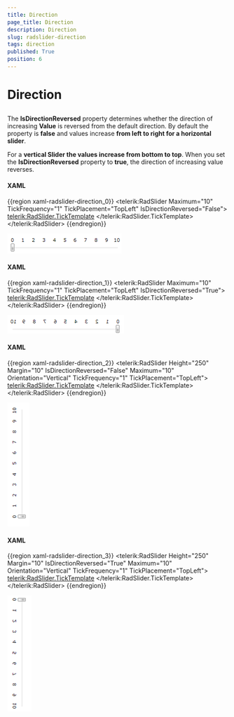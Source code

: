 ```yaml
---
title: Direction
page_title: Direction
description: Direction
slug: radslider-direction
tags: direction
published: True
position: 6
---
```


# Direction



## 

The __IsDirectionReversed__ property determines whether the direction of increasing __Value__ is reversed from the default direction. By default the property is __false__ and values increase __from left to right for a horizontal slider__. 
        

For a __vertical Slider the values increase from bottom to top__. When you set the __IsDirectionReversed__ property to __true__, the direction of increasing value reverses.

#### __XAML__

{{region xaml-radslider-direction_0}}
	<telerik:RadSlider Maximum="10" TickFrequency="1" TickPlacement="TopLeft" IsDirectionReversed="False">
	    <telerik:RadSlider.TickTemplate>
	        <DataTemplate>
	            <Grid>
	                <TextBlock Text="{Binding}" FontSize="11" />
	            </Grid>
	        </DataTemplate>
	    </telerik:RadSlider.TickTemplate>
	</telerik:RadSlider>
{{endregion}}

![](images/radslider_features_normal_horizontal.png)

#### __XAML__

{{region xaml-radslider-direction_1}}
	<telerik:RadSlider Maximum="10" TickFrequency="1" TickPlacement="TopLeft" IsDirectionReversed="True">
	    <telerik:RadSlider.TickTemplate>
	        <DataTemplate>
	            <Grid>
	                <TextBlock Text="{Binding}" FontSize="11" />
	            </Grid>
	        </DataTemplate>
	    </telerik:RadSlider.TickTemplate>
	</telerik:RadSlider>
{{endregion}}

![](images/radslider_features_reversed_horizontal.png)

#### __XAML__

{{region xaml-radslider-direction_2}}
	<telerik:RadSlider Height="250" 
	           Margin="10"
	           IsDirectionReversed="False"
	           Maximum="10"
	           Orientation="Vertical"
	           TickFrequency="1"
	           TickPlacement="TopLeft">
	    <telerik:RadSlider.TickTemplate>
	        <DataTemplate>
	            <Grid>
	                <TextBlock FontSize="11" Text="{Binding}" />
	            </Grid>
	        </DataTemplate>
	    </telerik:RadSlider.TickTemplate>
	</telerik:RadSlider>
{{endregion}}

![](images/radslider_features_normal_vertical.png)

#### __XAML__

{{region xaml-radslider-direction_3}}
	<telerik:RadSlider Height="250" 
	           Margin="10"
	           IsDirectionReversed="True"
	           Maximum="10"
	           Orientation="Vertical"
	           TickFrequency="1"
	           TickPlacement="TopLeft">
	    <telerik:RadSlider.TickTemplate>
	        <DataTemplate>
	            <Grid>
	                <TextBlock FontSize="11" Text="{Binding}" />
	            </Grid>
	        </DataTemplate>
	    </telerik:RadSlider.TickTemplate>
	</telerik:RadSlider>
{{endregion}}

![](images/radslider_features_reversed_vertical.png)
